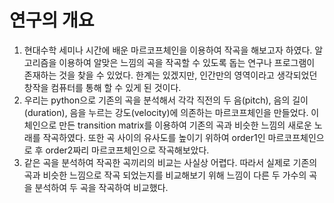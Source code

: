 # 연구의 개요

1) 현대수학 세미나 시간에 배운 마르코프체인을 이용하여 작곡을 해보고자 하였다. 알고리즘을 이용하여 알맞은 느낌의 곡을 작곡할 수 있도록 돕는 연구나 프로그램이 존재하는 것을 찾을 수 있었다. 한계는 있겠지만, 인간만의 영역이라고 생각되었던 창작을 컴퓨터를 통해 할 수 있게 된 것이다. 
2) 우리는 python으로 기존의 곡을 분석해서 각각 직전의 두 음(pitch), 음의 길이(duration), 음을 누르는 강도(velocity)에 의존하는 마르코프체인을 만들었다. 이 체인으로 만든 transition matrix를 이용하여 기존의 곡과 비슷한 느낌의 새로운 노래를 작곡하였다. 또한 곡 사이의 유사도를 높이기 위하여 order1인 마르코프체인으로 후 order2짜리 마르코프체인으로 작곡해보았다. 
3) 같은 곡을 분석하여 작곡한 곡끼리의 비교는 사실상 어렵다. 따라서 실제로 기존의 곡과 비슷한 느낌으로 작곡 되었는지를 비교해보기 위해 느낌이 다른 두 가수의 곡을 분석하여 두 곡을 작곡하여 비교했다. 
